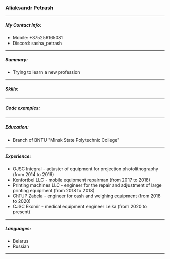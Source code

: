 ### Aliaksandr Petrash
---
##### My Contact Info:
- Mobile: +375256165081 
- Discord: sasha_petrash
---
 ##### Summary:
- Trying to learn a new profession 
---
##### Skills:

---
##### Code examples:


---
##### Education:
- Branch of BNTU "Minsk State Polytechnic College"
---
##### Experience:
- OJSC Integral - adjuster of equipment for projection photolithography (from 2014 to 2016)
- Kenfortbel LLC - mobile equipment repairman (from 2017 to 2018)
- Printing machines LLC - engineer for the repair and adjustment of large printing equipment (from 2018 to 2018)
- ChTUP Zabela - engineer for cash and weighing equipment (from 2018 to 2020)
- CJSC Ekomir - medical equipment engineer Leika (from 2020 to present)
---
##### Languages:
- Belarus
- Russian
---
